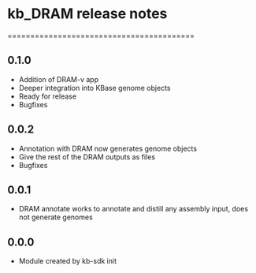 # kb_DRAM release notes
=========================================

0.1.0
-----
* Addition of DRAM-v app
* Deeper integration into KBase genome objects
* Ready for release
* Bugfixes


0.0.2
-----
* Annotation with DRAM now generates genome objects
* Give the rest of the DRAM outputs as files
* Bugfixes

0.0.1
-----
* DRAM annotate works to annotate and distill any assembly input, does not generate genomes

0.0.0
-----
* Module created by kb-sdk init
